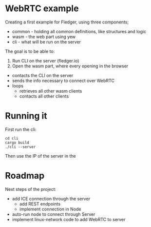 # WebRTC example

Creating a first example for Fledger, using three components;
- common - holding all common definitions, like structures and logic
- wasm - the web part using yew
- cli - what will be run on the server

The goal is to be able to:

1. Run CLI on the server (fledger.io)
1. Open the wasm part, where every opening in the browser
  - contacts the CLI on the server
  - sends the info necessary to connect over WebRTC
  - loops
    - retrieves all other wasm clients
    - contacts all other clients

# Running it

First run the cli:

```
cd cli
cargo build
./cli --server
```

Then use the IP of the server in the

# Roadmap

Next steps of the project:
- add ICE connection through the server
  - add REST endpoints
  - implement connection in Node
- auto-run node to connect through Server
- implement linux-network code to add WebRTC to server
